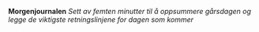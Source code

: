 
**Morgenjournalen**
*Sett av femten minutter til å oppsummere gårsdagen og legge de viktigste retningslinjene for dagen som kommer*







